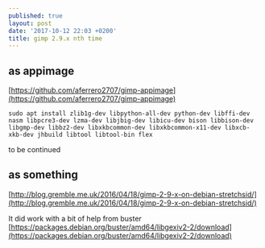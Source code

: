```yaml
---
published: true
layout: post
date: '2017-10-12 22:03 +0200'
title: gimp 2.9.x nth time
---
```

## as appimage

[https://github.com/aferrero2707/gimp-appimage](https://github.com/aferrero2707/gimp-appimage)

	sudo apt install zlib1g-dev libpython-all-dev python-dev libffi-dev nasm libpcre3-dev lzma-dev libjbig-dev libicu-dev bison libbison-dev libgmp-dev libbz2-dev libxkbcommon-dev libxkbcommon-x11-dev libxcb-xkb-dev jhbuild libtool libtool-bin flex
    
to be continued

## as something

[http://blog.gremble.me.uk/2016/04/18/gimp-2-9-x-on-debian-stretchsid/](http://blog.gremble.me.uk/2016/04/18/gimp-2-9-x-on-debian-stretchsid/)

It did work with a bit of help from buster  
[https://packages.debian.org/buster/amd64/libgexiv2-2/download](https://packages.debian.org/buster/amd64/libgexiv2-2/download)